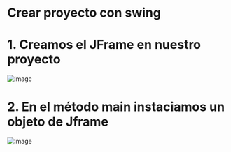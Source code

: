 # Crear proyecto con swing

# 1. Creamos el JFrame en nuestro proyecto

![image](https://user-images.githubusercontent.com/31961588/185266880-5c933bbf-32e5-4c0f-b5a4-378a8c83ae2f.png)


# 2. En el método main instaciamos un objeto de Jframe

![image](https://user-images.githubusercontent.com/31961588/185267146-32dc0bff-4e35-468a-984d-5946bef0b323.png)
